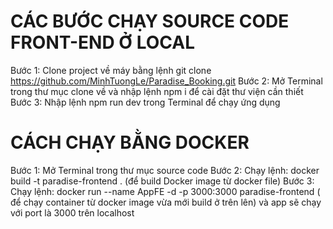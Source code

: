 # CÁC BƯỚC CHẠY SOURCE CODE FRONT-END Ở LOCAL

Bước 1: Clone project về máy bằng lệnh git clone https://github.com/MinhTuongLe/Paradise_Booking.git
Bước 2: Mở Terminal trong thư mục clone về và nhập lệnh npm i để cài đặt thư viện cần thiết
Bước 3: Nhập lệnh npm run dev trong Terminal để chạy ứng dụng

# CÁCH CHẠY BẰNG DOCKER
Bước 1: Mở Terminal trong thư mục source code
Bước 2: Chạy lệnh: docker build -t paradise-frontend . (để build Docker image từ docker file)
Bước 3: Chạy lệnh: docker run --name AppFE -d -p 3000:3000 paradise-frontend  ( để chạy container từ docker image vừa mới build ở trên lên) và app sẽ chạy với port là 3000 trên localhost
